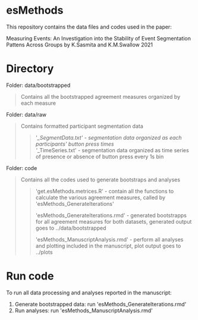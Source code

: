 # esMethods
This repository contains the data files and codes used in the paper:

Measuring Events: An Investigation into the Stability of Event Segmentation Pattens Across Groups
by K.Sasmita and K.M.Swallow 2021

# Directory 

Folder: data/bootstrapped
>Contains all the bootstrapped agreement measures organized by each measure 
  
Folder: data/raw 
>Contains formatted participant segmentation data
>>'*_SegmentData.txt' - segmentation data organized as each participants' button press times  
>>'*_TimeSeries.txt' -  segmentation data organized as time series of presence or absence of button press every 1s bin

Folder: code
>Contains all the codes used to generate bootstraps and analyses
>>'get.esMethods.metrices.R' - contain all the functions to calculate the various agreement measures, called by 'esMethods_GenerateIterations'
>>
>>'esMethods_GenerateIterations.rmd' - generated bootstrapps for all agreement measures for both datasets, generated output goes to ../data/bootstrapped
>>
>>'esMethods_ManuscriptAnalysis.rmd' - perform all analyses and plotting included in the manuscript, plot output goes to ../plots

# Run code 

To run all data processing and analyses reported in the manuscript: 
1. Generate bootstrapped data: run 'esMethods_GenerateIterations.rmd'
2. Run analyses: run 'esMethods_ManuscriptAnalysis.rmd'
